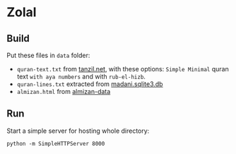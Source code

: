 Zolal
=====

## Build
Put these files in `data` folder:

+ `quran-text.txt` from [tanzil.net](), with these options: `Simple Minimal` quran text `with aya numbers` and with `rub-el-hizb`.
+ `quran-lines.txt` extracted from [madani.sqlite3.db](https://github.com/quran/quran.com-images/blob/master/data/madani.sqlite3.db?raw=true)
+ `almizan.html` from [almizan-data](https://github.com/nournia/almizan-data)

## Run
Start a simple server for hosting whole directory:

	python -m SimpleHTTPServer 8000

